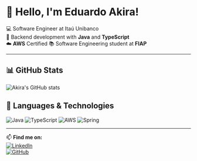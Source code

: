 # 👋 Hello, I'm Eduardo Akira!

💻 Software Engineer at Itaú Unibanco  
🚀 Backend development with **Java** and **TypeScript**  
☁️ **AWS** Certified
📚 Software Engineering student at **FIAP**  

---

## 📊 **GitHub Stats**
![Akira's GitHub stats](https://github-readme-stats.vercel.app/api?username=akiramrt&show_icons=true&theme=radical)

## 🚀 **Languages & Technologies**
![Java](https://img.shields.io/badge/Java-ED8B00?style=for-the-badge&logo=openjdk&logoColor=white)
![TypeScript](https://img.shields.io/badge/TypeScript-007ACC?style=for-the-badge&logo=typescript&logoColor=white)
![AWS](https://img.shields.io/badge/AWS-232F3E?style=for-the-badge&logo=amazon-aws&logoColor=white)
![Spring](https://img.shields.io/badge/Spring-6DB33F?style=for-the-badge&logo=spring&logoColor=white)

---

📫 **Find me on:**  
[![LinkedIn](https://img.shields.io/badge/LinkedIn-0077B5?style=for-the-badge&logo=linkedin&logoColor=white)](https://www.linkedin.com/in/akiramrt/)  
[![GitHub](https://img.shields.io/badge/GitHub-181717?style=for-the-badge&logo=github&logoColor=white)](https://github.com/akiramrt)
